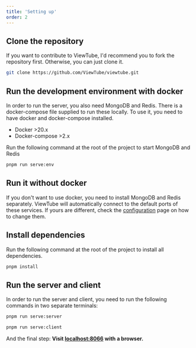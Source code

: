 ```yaml
---
title: 'Setting up'
order: 2
---
```


## Clone the repository

If you want to contribute to ViewTube, I'd recommend you to fork the repository first. Otherwise, you can just clone it.

```bash
git clone https://github.com/ViewTube/viewtube.git
```

## Run the development environment with docker

In order to run the server, you also need MongoDB and Redis. There is a docker-compose file supplied to run these locally. To use it, you need to have docker and docker-compose installed.

- Docker >20.x
- Docker-compose >2.x

Run the following command at the root of the project to start MongoDB and Redis

```bash
pnpm run serve:env
```

## Run it without docker

If you don't want to use docker, you need to install MongoDB and Redis separately.
ViewTube will automatically connect to the default ports of these services. If yours are different, check the [configuration](/configuration/environment) page on how to change them.

## Install dependencies

Run the following command at the root of the project to install all dependencies.

```bash
pnpm install
```

## Run the server and client

In order to run the server and client, you need to run the following commands in two separate terminals:

```bash
pnpm run serve:server
```

```bash
pnpm run serve:client
```

And the final step: <b>Visit [localhost:8066](http://localhost:8066) with a browser.</b>
